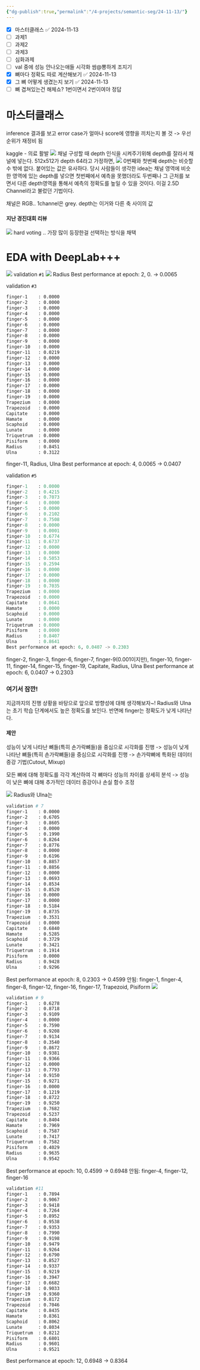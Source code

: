 ```yaml
---
{"dg-publish":true,"permalink":"/4-projects/semantic-seg/24-11-13/"}
---
```


- [x] 마스터클래스 ✅ 2024-11-13
- [ ] 과제1
- [ ] 과제2
- [ ] 과제3
- [ ] 심화과제
- [ ] val 중에 성능 안나오는애들 시각화 쌈@뽕하게 조지기
- [x] 뼈마다 정확도 따로 계산해보기 ✅ 2024-11-13
- [x] 그 뼈 어떻게 생겼는지 보기 ✅ 2024-11-13
- [ ] 뼈 겹쳐있는건 해체쇼? 1번이면서 2번이여야 정답

# 마스터클래스
inference 결과를 보고 error case가 얼마나 score에 영향을 끼치는지 볼 것 -> 우선순위가 재정비 됨

kaggle - 의료 활발
![](https://i.imgur.com/81LAuZE.png)
채널 구성할 때
depth 인식을 시켜주기위해 depth를 잘라서 채널에 넣는다.
512x512가 depth 64라고 가정하면, 
![](https://i.imgur.com/a5dOOqP.png)
0번째와 첫번째 depth는 비슷할 수 밖에 없다.
붙어있는 값은 유사하다.
당시 사람들이 생각한 idea는 채널 영역에 비슷한 영역에 있는 depth를 넣으면 첫번째에서 예측을 못했더라도 두번째나 그 근처를 보면서 다른 depth영역을 통해서 예측의 정확도를 높일 수 있을 것이다.
이걸 2.5D Channel라고 불렀던 기법이다.

채널은 RGB.. 1channel은 grey.
depth는 이거와 다른 축 사이의 값
#### 지난 경진대회 리뷰
![](https://i.imgur.com/brcesQp.png)
hard voting .. 가장 많이 등장한걸 선택하는 방식을 채택
# EDA with DeepLab+++
![](https://i.imgur.com/gYcFPbS.png)
validation `#1`
![](https://i.imgur.com/cREI7Wr.png)
Radius
Best performance at epoch: 2, 0. -> 0.0065

validation `#3`
```bash
finger-1    : 0.0000
finger-2    : 0.0000
finger-3    : 0.0000
finger-4    : 0.0000
finger-5    : 0.0000
finger-6    : 0.0000
finger-7    : 0.0000
finger-8    : 0.0000
finger-9    : 0.0000
finger-10   : 0.0000
finger-11   : 0.0219
finger-12   : 0.0000
finger-13   : 0.0000
finger-14   : 0.0000
finger-15   : 0.0000
finger-16   : 0.0000
finger-17   : 0.0000
finger-18   : 0.0000
finger-19   : 0.0000
Trapezium   : 0.0000
Trapezoid   : 0.0000
Capitate    : 0.0000
Hamate      : 0.0000
Scaphoid    : 0.0000
Lunate      : 0.0000
Triquetrum  : 0.0000
Pisiform    : 0.0000
Radius      : 0.8451
Ulna        : 0.3122
```
finger-11, Radius, Ulna
Best performance at epoch: 4, 0.0065 -> 0.0407

validation `#5`
```python
finger-1    : 0.0000
finger-2    : 0.4215
finger-3    : 0.7073
finger-4    : 0.0000
finger-5    : 0.0000
finger-6    : 0.2102
finger-7    : 0.7508
finger-8    : 0.0000
finger-9    : 0.0001
finger-10   : 0.6774
finger-11   : 0.6737
finger-12   : 0.0000
finger-13   : 0.0000
finger-14   : 0.5053
finger-15   : 0.2594
finger-16   : 0.0000
finger-17   : 0.0000
finger-18   : 0.0000
finger-19   : 0.7035
Trapezium   : 0.0000
Trapezoid   : 0.0000
Capitate    : 0.0641
Hamate      : 0.0000
Scaphoid    : 0.0000
Lunate      : 0.0000
Triquetrum  : 0.0000
Pisiform    : 0.0000
Radius      : 0.8407
Ulna        : 0.8641
Best performance at epoch: 6, 0.0407 -> 0.2303
```
finger-2, finger-3, finger-6, finger-7, finger-9(0.001이지만), finger-10, finger-11, finger-14, finger-15, finger-19, Capitate, Radius, Ulna
Best performance at epoch: 6, 0.0407 -> 0.2303

### 여기서 잠깐!
지금까지의 진행 상황을 바탕으로 앞으로 방향성에 대해 생각해보자~!
Radius와 Ulna는 초기 학습 단계에서도 높은 정확도를 보인다.
반면에 finger는 정확도가 낮게 나타난다.
#### 제안
성능이 낮게 나타난 뼈들(특히 손가락뼈들)을 중심으로 시각화를 진행
-> 성능이 낮게 나타난 뼈들(특히 손가락뼈들)을 중심으로 시각화를 진행
-> 손가락뼈에 특화된 데이터 증강 기법(Cutout, Mixup)

모든 뼈에 대해 정확도를 각각 계산하여 각 뼈마다 성능의 차이를 상세히 분석
-> 성능이 낮은 뼈에 대해 추가적인 데이터 증강이나 손실 함수 조정

![](https://i.imgur.com/KRFGFS0.png)
Radius와 Ulna는 
```bash
validation # 7
finger-1    : 0.0000
finger-2    : 0.6705
finger-3    : 0.8605
finger-4    : 0.0000
finger-5    : 0.1990
finger-6    : 0.8264
finger-7    : 0.8776
finger-8    : 0.0000
finger-9    : 0.6196
finger-10   : 0.8857
finger-11   : 0.8856
finger-12   : 0.0000
finger-13   : 0.0693
finger-14   : 0.8534
finger-15   : 0.8520
finger-16   : 0.0000
finger-17   : 0.0000
finger-18   : 0.5184
finger-19   : 0.8735
Trapezium   : 0.3531
Trapezoid   : 0.0000
Capitate    : 0.6840
Hamate      : 0.5285
Scaphoid    : 0.3729
Lunate      : 0.3421
Triquetrum  : 0.1914
Pisiform    : 0.0000
Radius      : 0.9428
Ulna        : 0.9296
```
Best performance at epoch: 8, 0.2303 -> 0.4599
안됨: finger-1, finger-4, finger-8, finger-12,  finger-16, finger-17, Trapezoid, Pisiform
![](https://i.imgur.com/nDGDYXA.png)
```bash
validation # 9
finger-1    : 0.6278
finger-2    : 0.8718
finger-3    : 0.9109
finger-4    : 0.0000
finger-5    : 0.7590
finger-6    : 0.9208
finger-7    : 0.9134
finger-8    : 0.3540
finger-9    : 0.8672
finger-10   : 0.9381
finger-11   : 0.9366
finger-12   : 0.0000
finger-13   : 0.7793
finger-14   : 0.9150
finger-15   : 0.9271
finger-16   : 0.0000
finger-17   : 0.1219
finger-18   : 0.8722
finger-19   : 0.9250
Trapezium   : 0.7682
Trapezoid   : 0.5237
Capitate    : 0.8404
Hamate      : 0.7969
Scaphoid    : 0.7587
Lunate      : 0.7417
Triquetrum  : 0.7582
Pisiform    : 0.4029
Radius      : 0.9635
Ulna        : 0.9542
```
Best performance at epoch: 10, 0.4599 -> 0.6948
안됨: finger-4, finger-12, finger-16

```bash
validation #11
finger-1    : 0.7894
finger-2    : 0.9067
finger-3    : 0.9418
finger-4    : 0.7264
finger-5    : 0.8952
finger-6    : 0.9538
finger-7    : 0.9353
finger-8    : 0.7990
finger-9    : 0.9198
finger-10   : 0.9479
finger-11   : 0.9264
finger-12   : 0.6790
finger-13   : 0.8527
finger-14   : 0.9337
finger-15   : 0.9219
finger-16   : 0.3947
finger-17   : 0.6682
finger-18   : 0.9033
finger-19   : 0.9360
Trapezium   : 0.8172
Trapezoid   : 0.7046
Capitate    : 0.8435
Hamate      : 0.8361
Scaphoid    : 0.8062
Lunate      : 0.8034
Triquetrum  : 0.8212
Pisiform    : 0.6801
Radius      : 0.9601
Ulna        : 0.9521
```
Best performance at epoch: 12, 0.6948 -> 0.8364
